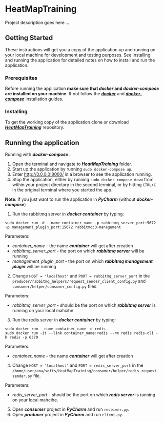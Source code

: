 # HeatMapTraining

Project description goes here ...

## Getting Started

These instructions will get you a copy of the application up and running on your local machine for development and testing purposes. 
See installing and running the application for detailed notes on how to install and run the application.

### Prerequisites

Before running the application **make sure that *docker* and *docker-compose* are installed on your machine**. If not follow the [***docker***](https://docs.docker.com/install/linux/docker-ce/ubuntu/#install-docker-ce) and [***docker-compose***](https://docs.docker.com/compose/install/#install-compose) installation guides. 


### Installing

To get the working copy of the application clone or download [***HeatMapTraining***](https://github.com/Lv-323python/HeatMapTraining) repository. 


## Running the application
Running with ***docker-compose*** :
1. Open the terminal and navigate to ***HeatMapTraining*** folder.
2. Start up the application by running ```sudo docker-compose up```.
3. Enter http://0.0.0.0:8000/ in a browser to see the application running.
4. Stop the application, either by running ```sudo docker-compose down``` from within your project directory in the second terminal, or by hitting ```CTRL+C``` in the original terminal where you started the app.

**Note:** if you just want to run the application in ***PyCharm*** (without ***docker-compose***) 
1. Run the rabbitmq server in ***docker container*** by typing:

```
sudo docker run -d --name container_name -p rabbitmq_server_port:5672 -p management_plugin_port:15672 rabbitmq:3-management
```
Parameters:
- *container_name*  -  the name ***container*** will get after creation
- *rabbitmq_server_port* - the port on which ***rabbitmq server*** will be running 
- *management_plugin_port* - the port on which ***rabbitmq management plugin*** will be running

2. Change ```HOST = 'localhost'``` and ```PORT = rabbitmq_server_port``` in the ```producer/rabbitmq_helpers/request_sender_client_config.py``` and ```consumer/helper/consumer_config.py``` files.

Parameters:
- *rabbitmq_server_port* - should be the port on which ***rabbitmq server*** is running on your local mahcihe.

3. Run the redis server in ***docker container*** by typing:

```
sudo docker run --name container_name -d redis
sudo docker run -it --link container_name:redis --rm redis redis-cli -h redis -p 6379
```
Parameters:
- *container_name*  -  the name ***container*** will get after creation


4. Change ```HOST = 'localhost'``` and ```PORT = redis_server_port``` in the ```/home/user/ana/softs/HeatMapTraining/consumer/helper/redis_request_sender.py```  file.

Parameters:
- *redis_server_port* - should be the port on which ***redis server*** is running on your local mahcihe.

5. Open ***consumer*** project in ***PyCharm*** and run ```receiver.py```.
6. Open ***producer*** project in ***PyCharm*** and run  ```client.py```.





